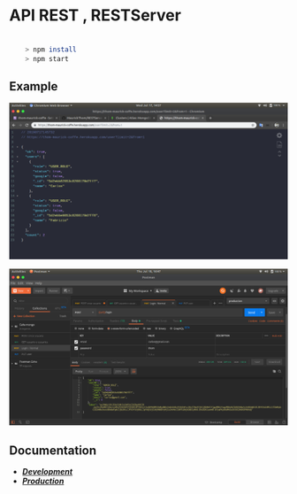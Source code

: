 # **API REST , RESTServer**

````sh

    > npm install
    > npm start

````

## **Example**

![GET](img/1.png)

![LOGIN](img/2.png)

## **Documentation**

- [***Development***](https://documenter.getpostman.com/view/6737859/SVSNJTBu?version=latest)
- [***Production***](#)
